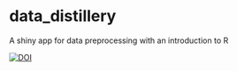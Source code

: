 # data_distillery
A shiny app for data preprocessing with an introduction to R

<a href="https://zenodo.org/doi/10.5281/zenodo.10779489"><img src="https://zenodo.org/badge/766837499.svg" alt="DOI"></a>


